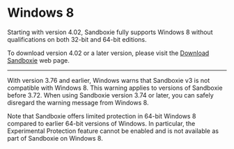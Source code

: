 # Windows 8

Starting with version 4.02, Sandboxie fully supports Windows 8 without qualifications on both 32-bit and 64-bit editions.

To download version 4.02 or a later version, please visit the [Download Sandboxie](DownloadSandboxie.md) web page.

* * *

With version 3.76 and earlier, Windows warns that Sandboxie v3 is not compatible with Windows 8\. This warning applies to versions of Sandboxie before 3.72\. When using Sandboxie version 3.74 or later, you can safely disregard the warning message from Windows 8\.

Note that Sandboxie offers limited protection in 64-bit Windows 8 compared to earlier 64-bit versions of Windows. In particular, the Experimental Protection feature cannot be enabled and is not available as part of Sandboxie on Windows 8\.
